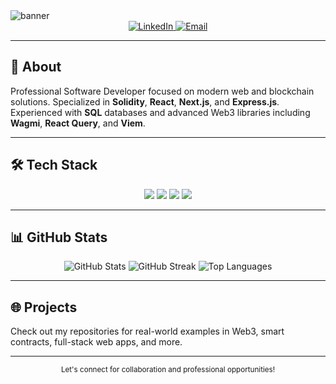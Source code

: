 <img src="https://capsule-render.vercel.app/api?type=waving&color=gradient&height=180&section=header&text=fre2dom0%20%7C%20Web3%20Engineer&fontSize=40&fontAlign=center" alt="banner"/>

<div align="center">

<a href="https://linkedin.com/in/fre2dom0">
  <img src="https://img.shields.io/badge/-LinkedIn-blue?style=for-the-badge&logo=linkedin&logoColor=white" alt="LinkedIn">
</a>
<a href="mailto:seninmailadresin@gmail.com">
  <img src="https://img.shields.io/badge/-Email-red?style=for-the-badge&logo=gmail&logoColor=white" alt="Email">
</a>

</div>

---

## 🚀 About

Professional Software Developer focused on modern web and blockchain solutions. Specialized in **Solidity**, **React**, **Next.js**, and **Express.js**. Experienced with **SQL** databases and advanced Web3 libraries including **Wagmi**, **React Query**, and **Viem**.

---

## 🛠️ Tech Stack

<div align="center">
  <img src="https://skillicons.dev/icons?i=solidity,react,nextjs,express,sql" />
  <img src="https://img.shields.io/badge/-Wagmi-8B5CF6?style=for-the-badge&logo=ethereum&logoColor=white" />
  <img src="https://img.shields.io/badge/-React%20Query-FF4154?style=for-the-badge&logo=react&logoColor=white" />
  <img src="https://img.shields.io/badge/-Viem-1E293B?style=for-the-badge&logo=ethereum&logoColor=white" />
</div>

---

## 📊 GitHub Stats

<div align="center">
  <img src="https://github-readme-stats.vercel.app/api?username=fre2dom0&show_icons=true&theme=radical" alt="GitHub Stats" />
  <img src="https://github-readme-streak-stats.herokuapp.com/?user=fre2dom0&theme=radical" alt="GitHub Streak" />
  <img src="https://github-readme-stats.vercel.app/api/top-langs/?username=fre2dom0&layout=compact&theme=radical" alt="Top Languages" />
</div>

---

## 🌐 Projects

Check out my repositories for real-world examples in Web3, smart contracts, full-stack web apps, and more.

---

<div align="center">
  <sub>Let's connect for collaboration and professional opportunities!</sub>
</div>
